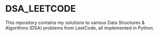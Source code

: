 # DSA_LEETCODE
This repository contains my solutions to various Data Structures &amp; Algorithms (DSA) problems from LeetCode, all implemented in Python.

